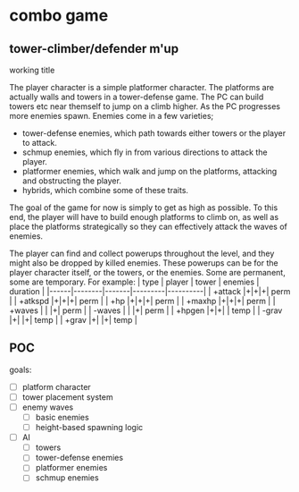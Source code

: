 # combo game

## tower-climber/defender m'up

working title

The player character is a simple platformer character. The platforms are actually walls and towers in a tower-defense game.
The PC can build towers etc near themself to jump on a climb higher. As the PC progresses more enemies spawn.
Enemies come in a few varieties;

- tower-defense enemies, which path towards either towers or the player to attack.
- schmup enemies, which fly in from various directions to attack the player.
- platformer enemies, which walk and jump on the platforms, attacking and obstructing the player.
- hybrids, which combine some of these traits.

The goal of the game for now is simply to get as high as possible. To this end, the player will have to build enough platforms to climb on,
as well as place the platforms strategically so they can effectively attack the waves of enemies.

The player can find and collect powerups throughout the level, and they might also be dropped by killed enemies.
These powerups can be for the player character itself, or the towers, or the enemies. Some are permanent, some are temporary.
For example:
| type | player | tower | enemies | duration |
|------|--------|-------|---------|----------|
| +attack |+|+|+| perm |
| +atkspd |+|+|+| perm |
| +hp |+|+|+| perm |
| +maxhp |+|+|+| perm |
| +waves | | |+| perm |
| -waves | | |+| perm |
| +hpgen |+|+| | temp |
| -grav |+| |+| temp |
| +grav |+| |+| temp |

## POC

goals:

- [ ] platform character
- [ ] tower placement system
- [ ] enemy waves
  - [ ] basic enemies
  - [ ] height-based spawning logic
- [ ] AI
  - [ ] towers
  - [ ] tower-defense enemies
  - [ ] platformer enemies
  - [ ] schmup enemies
